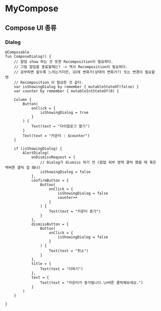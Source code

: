 # MyCompose
## Compose UI 종류

### Dialog
    @Composable
    fun ComposeDialog() {
        // 팝업 show 하는 것 또한 Recomposition이 필요하다.
        // 그럼 팝업을 종료할때는? -> 역시 Recomposition이 필요하다.
        // 공부하면 할수록 느끼는거지만, UI에 변화가(상태의 변화가?) 또는 변경이 필요할 땐
        // Recomposition 이 필요한 것 같다.
        var isShowingDialog by remember { mutableStateOf(false) }
        var counter by remember { mutableIntStateOf(0) }
    
        Column {
            Button(
                onClick = {
                    isShowingDialog = true
                }
            ) {
                Text(text = "다이얼로그 열기")
            }
            Text(text = "카운터 : $counter")
        }
    
        if (isShowingDialog) {
            AlertDialog(
                onDismissRequest = {
                    // Dialog가 dismiss 하기 전 (팝업 외부 영역 클릭 했을 때 혹은 백버튼 클릭 일 떄나)
                    isShowingDialog = false
                },
                confirmButton = {
                    Button(
                        onClick = {
                            isShowingDialog = false
                            counter++
                        }
                    ) {
                        Text(text = "카운터 증가")
                    }
                },
                dismissButton = {
                    Button(
                        onClick = {
                            isShowingDialog = false
                        }
                    ) {
                        Text(text = "취소")
                    }
                },
                title = {
                    Text(text = "더하기")
                },
                text = {
                    Text(text = "카운터가 증가됩니다.\n버튼 클릭해보세요.")
                }
            )
        }
    
    }